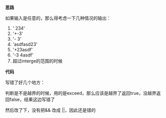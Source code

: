 **思路**

如果输入是任意的，那么得考虑一下几种情况的输出：
1. '   234'
2. '+-3'
3. '-   3'
4. 'asdfasd23'
5. '+23asdf'
6. '-3    4asdf'
7. 超过interge的范围的时候

**代码**

写错了好几个地方：

判断是不是越界的时候，用的是exceed，那么应该是越界了返回true，没越界返回false，结果这边写错了

然后改了下，没有把&& 改成 ||，因此还是错的
